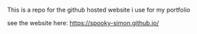 This is a repo for the github hosted website i use for my portfolio

see the website here: https://spooky-simon.github.io/
